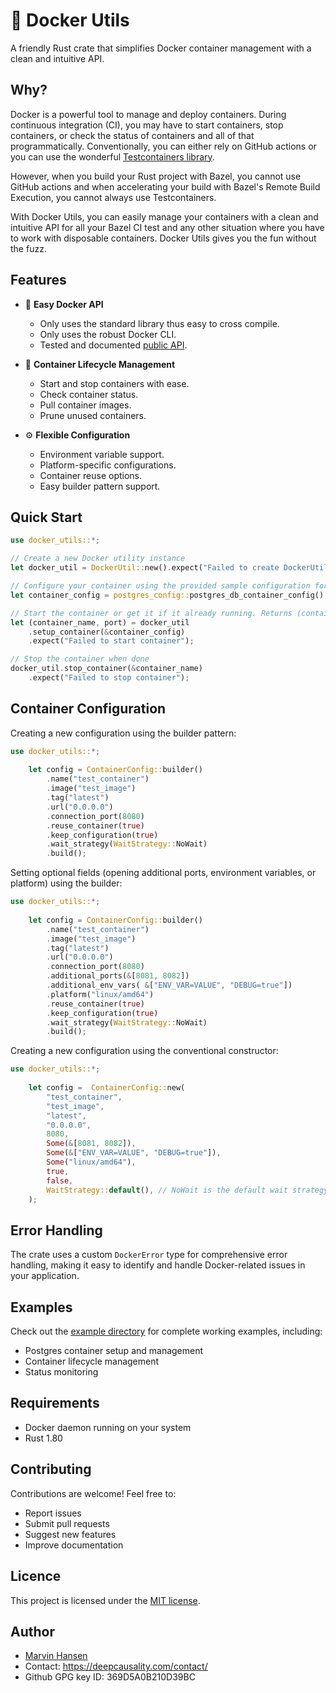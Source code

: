 # 🐳 Docker Utils

A friendly Rust crate that simplifies Docker container management with a clean and intuitive API.

## Why?

Docker is a powerful tool to manage and deploy containers. During continuous integration (CI),
you may have to start containers, stop containers, or check the status of containers and all of that programmatically. 
Conventionally, you can either rely on GitHub actions or you can use the wonderful [Testcontainers library](https://testcontainers.com/). 

 
However, when you build your Rust project with Bazel, you cannot use GitHub actions and when accelerating your 
build with Bazel's Remote Build Execution, you cannot always use Testcontainers.


With Docker Utils, you can easily manage your containers with a clean and intuitive API for all your Bazel CI test and any
other situation where you have to work with disposable containers. Docker Utils gives you the fun without the fuzz. 

## Features

- 🐳 **Easy Docker API**
  - Only uses the standard library thus easy to cross compile. 
  - Only uses the robust Docker CLI.
  - Tested and documented [public API](src/api.rs).

- 🚀 **Container Lifecycle Management**
  - Start and stop containers with ease.
  - Check container status.
  - Pull container images.
  - Prune unused containers.

- ⚙️ **Flexible Configuration**
  - Environment variable support.
  - Platform-specific configurations.
  - Container reuse options.
  - Easy builder pattern support.


## Quick Start

```rust
use docker_utils::*;

// Create a new Docker utility instance
let docker_util = DockerUtil::new().expect("Failed to create DockerUtil");

// Configure your container using the provided sample configuration for postgres
let container_config = postgres_config::postgres_db_container_config();

// Start the container or get it if it already running. Returns (container_name, port)
let (container_name, port) = docker_util
    .setup_container(&container_config)
    .expect("Failed to start container");

// Stop the container when done
docker_util.stop_container(&container_name)
    .expect("Failed to stop container");
```

## Container Configuration

Creating a new configuration using the builder pattern:

```rust
use docker_utils::*;
 
    let config = ContainerConfig::builder()
        .name("test_container")
        .image("test_image")
        .tag("latest")
        .url("0.0.0.0")
        .connection_port(8080)
        .reuse_container(true)
        .keep_configuration(true)
        .wait_strategy(WaitStrategy::NoWait)
        .build();
```  

Setting optional fields (opening additional ports, environment variables, or platform) using the builder:

```rust
use docker_utils::*;
 
    let config = ContainerConfig::builder()
        .name("test_container")
        .image("test_image")
        .tag("latest")
        .url("0.0.0.0")
        .connection_port(8080)
        .additional_ports(&[8081, 8082])
        .additional_env_vars( &["ENV_VAR=VALUE", "DEBUG=true"])
        .platform("linux/amd64")
        .reuse_container(true)
        .keep_configuration(true)
        .wait_strategy(WaitStrategy::NoWait)
        .build();
```  

Creating a new configuration using the conventional constructor:

```rust
use docker_utils::*;
 
    let config =  ContainerConfig::new(
        "test_container",
        "test_image",
        "latest",
        "0.0.0.0",
        8080,
        Some(&[8081, 8082]),
        Some(&["ENV_VAR=VALUE", "DEBUG=true"]),
        Some("linux/amd64"),
        true,
        false,
        WaitStrategy::default(), // NoWait is the default wait strategy
    );
```  

## Error Handling

The crate uses a custom `DockerError` type for comprehensive error handling, making it easy to identify 
and handle Docker-related issues in your application.

## Examples

Check out the [example directory](../../examples/docker_utils_example) for complete working examples, including:
- Postgres container setup and management
- Container lifecycle management
- Status monitoring

## Requirements

- Docker daemon running on your system
- Rust 1.80

## Contributing

Contributions are welcome! Feel free to:
- Report issues
- Submit pull requests
- Suggest new features
- Improve documentation

## Licence
This project is licensed under the [MIT license](../../LICENSE).

## Author
* [Marvin Hansen](https://github.com/marvin-hansen)
* Contact: https://deepcausality.com/contact/
* Github GPG key ID: 369D5A0B210D39BC

